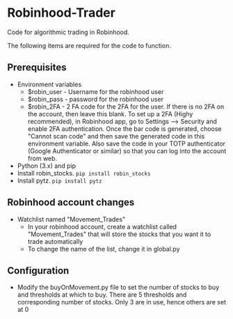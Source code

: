 # Robinhood-Trader

Code for algorithmic trading in Robinhood. 

The following items are required for the code to function.

## Prerequisites

- Environment variables
    - $robin_user - Username for the robinhood user
    - $robin_pass - password for the robinhood user
    - $robin_2FA - 2 FA code for the 2FA for the user. If there is no 2FA on the account, then leave this blank. To set up a 2FA (Highy recommended), in Robinhood app, go to Settings --> Security and enable 2FA authentication. Once the bar code is generated, choose "Cannot scan code" and then save the generated code in this environment variable. Also save the code in your TOTP authenticator (Google Authenticator or similar) so that you can log into the account from web.
- Python (3.x) and pip
- Install robin_stocks. ```pip install robin_stocks```
- Install pytz. ```pip install pytz```

## Robinhood account changes
- Watchlist named "Movement_Trades" 
    - In your robinhood account, create a watchlist called "Movement_Trades" that will store the stocks that you want it to trade automatically
    - To change the name of the list, change it in global.py


## Configuration

- Modify the buyOnMovement.py file to set the number of stocks to buy and thresholds at which to buy. There are 5 thresholds and corresponding number of stocks. Only 3 are in use, hence others are set at 0